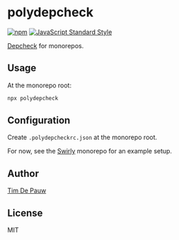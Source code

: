 # polydepcheck

[![npm](https://img.shields.io/npm/v/polydepcheck.svg)](https://www.npmjs.com/package/polydepcheck) [![JavaScript Standard Style](https://img.shields.io/badge/code%20style-standard-brightgreen.svg)](https://standardjs.com)

[Depcheck](https://www.npmjs.com/package/depcheck) for monorepos.

## Usage

At the monorepo root:

```bash
npx polydepcheck
```

## Configuration

Create `.polydepcheckrc.json` at the monorepo root.

For now, see the [Swirly](https://github.com/timdp/swirly) monorepo for an
example setup.

## Author

[Tim De Pauw](https://tmdpw.eu)

## License

MIT
